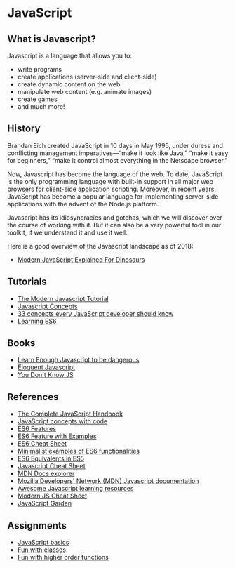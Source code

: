 # JavaScript

## What is Javascript?

Javascript is a language that allows you to:

* write programs 
* create applications \(server-side and client-side\)
* create dynamic content on the web
* manipulate web content \(e.g. animate images\)
* create games
* and much more!

## History

Brandan Eich created JavaScript in 10 days in May 1995, under duress and conflicting management imperatives—“make it look like Java,” “make it easy for beginners,” “make it control almost everything in the Netscape browser.”

Now, Javascript has become the language of the web. To date, JavaScript is the only programming language with built-in support in all major web browsers for client-side application scripting. Moreover, in recent years, JavaScript has become a popular language for implementing server-side applications with the advent of the Node.js platform.

Javascript has its idiosyncracies and gotchas, which we will discover over the course of working with it. But it can also be a very powerful tool in our toolkit, if we understand it and use it well.

Here is a good overview of the Javascript landscape as of 2018:

* [Modern JavaScript Explained For Dinosaurs](https://medium.com/the-node-js-collection/modern-javascript-explained-for-dinosaurs-f695e9747b70)

## Tutorials

* [The Modern Javascript Tutorial](http://javascript.info/)
* [Javascript Concepts](https://github.com/divyanshu-rawat/Javascript-Concepts)
* [33 concepts every JavaScript developer should know](https://github.com/leonardomso/33-js-concepts)
* [Learning ES6](https://github.com/ericdouglas/ES6-Learning)

## Books

* [Learn Enough Javascript to be dangerous](https://www.learnenough.com/javascript-tutorial)
* [Eloquent Javascript](http://eloquentjavascript.net/)
* [You Don't Know JS](https://github.com/getify/You-Dont-Know-JS)

## References

* [The Complete JavaScript Handbook](https://medium.freecodecamp.org/the-complete-javascript-handbook-f26b2c71719c)
* [JavaScript concepts with code](https://github.com/vasanthk/js-bits)
* [ES6 Features](https://github.com/lukehoban/es6features)
* [ES6 Feature with Examples](http://es6-features.org/)
* [ES6 Cheat Sheet](https://github.com/DrkSephy/es6-cheatsheet)
* [Minimalist examples of ES6 functionalities](https://github.com/hemanth/paws-on-es6)
* [ES6 Equivalents in ES5](https://github.com/addyosmani/es6-equivalents-in-es5)
* [Javascript Cheat Sheet](https://github.com/krishnr/JavaScript-cheat-sheet)
* [MDN Docs explorer](http://devdocs.io/)
* [Mozilla Developers' Network \(MDN\) Javascript documentation](https://developer.mozilla.org/en-US/docs/Learn/JavaScript/First_steps/What_is_JavaScript)
* [Awesome Javascript learning resources](https://github.com/micromata/awesome-javascript-learning)
* [Modern JS Cheat Sheet](https://mbeaudru.github.io/modern-js-cheatsheet/)
* [JavaScript Garden](http://bonsaiden.github.io/JavaScript-Garden/)

## Assignments

* [JavaScript basics](https://github.com/thoughtworks-jumpstart/javascript-basics)
* [Fun with classes](https://github.com/thoughtworks-jumpstart/javascript-classes)
* [Fun with higher order functions](https://github.com/thoughtworks-jumpstart/higher-order-functions-exercises)

